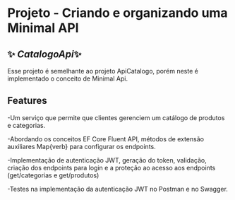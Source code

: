 # Projeto - Criando e organizando uma Minimal API
## ✨ _CatalogoApi_✨

Esse projeto é semelhante ao projeto ApiCatalogo, porém neste é implementado o conceito de Minimal Api. 



## Features

-Um serviço que permite que clientes gerenciem um catálogo de produtos e categorias.

-Abordando os conceitos EF Core Fluent API, métodos de extensão auxiliares Map{verb} para configurar os endpoints.

-Implementação de autenticação JWT, geração do token, validação, criação dos endpoints para login e a proteção ao acesso aos endpoints (get/categorias e get/produtos)

-Testes na implementação da autenticação JWT no Postman e no Swagger.



